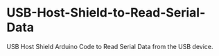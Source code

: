 # USB-Host-Shield-to-Read-Serial-Data
USB Host Shield Arduino Code to Read Serial Data from the USB device.
